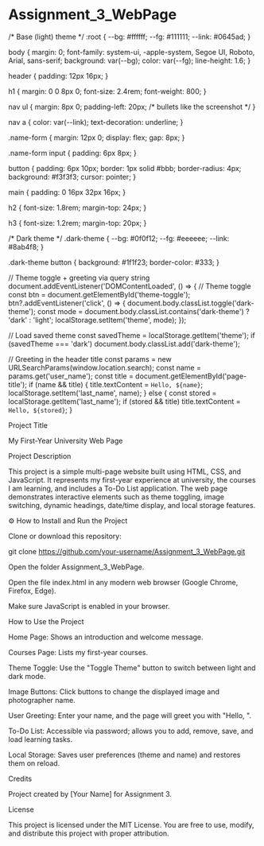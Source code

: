 # Assignment_3_WebPage

/* Base (light) theme */
:root {
  --bg: #ffffff;
  --fg: #111111;
  --link: #0645ad;
}

body {
  margin: 0;
  font-family: system-ui, -apple-system, Segoe UI, Roboto, Arial, sans-serif;
  background: var(--bg);
  color: var(--fg);
  line-height: 1.6;
}

header {
  padding: 12px 16px;
}

h1 {
  margin: 0 0 8px 0;
  font-size: 2.4rem;
  font-weight: 800;
}

nav ul {
  margin: 8px 0;
  padding-left: 20px; /* bullets like the screenshot */
}

nav a {
  color: var(--link);
  text-decoration: underline;
}

.name-form {
  margin: 12px 0;
  display: flex;
  gap: 8px;
}

.name-form input {
  padding: 6px 8px;
}

button {
  padding: 6px 10px;
  border: 1px solid #bbb;
  border-radius: 4px;
  background: #f3f3f3;
  cursor: pointer;
}

main {
  padding: 0 16px 32px 16px;
}

h2 {
  font-size: 1.8rem;
  margin-top: 24px;
}

h3 {
  font-size: 1.2rem;
  margin-top: 20px;
}

/* Dark theme */
.dark-theme {
  --bg: #0f0f12;
  --fg: #eeeeee;
  --link: #8ab4f8;
}

.dark-theme button {
  background: #1f1f23;
  border-color: #333;
}

// Theme toggle + greeting via query string
document.addEventListener('DOMContentLoaded', () => {
  // Theme toggle
  const btn = document.getElementById('theme-toggle');
  btn?.addEventListener('click', () => {
    document.body.classList.toggle('dark-theme');
    const mode = document.body.classList.contains('dark-theme') ? 'dark' : 'light';
    localStorage.setItem('theme', mode);
  });

  // Load saved theme
  const savedTheme = localStorage.getItem('theme');
  if (savedTheme === 'dark') document.body.classList.add('dark-theme');

  // Greeting in the header title
  const params = new URLSearchParams(window.location.search);
  const name = params.get('user_name');
  const title = document.getElementById('page-title');
  if (name && title) {
    title.textContent = `Hello, ${name}`;
    localStorage.setItem('last_name', name);
  } else {
    const stored = localStorage.getItem('last_name');
    if (stored && title) title.textContent = `Hello, ${stored}`;
  }

  
 Project Title

My First-Year University Web Page

Project Description

This project is a simple multi-page website built using HTML, CSS, and JavaScript.
It represents my first-year experience at university, the courses I am learning, and includes a To-Do List application.
The web page demonstrates interactive elements such as theme toggling, image switching, dynamic headings, date/time display, and local storage features.

⚙️ How to Install and Run the Project

Clone or download this repository:

git clone https://github.com/your-username/Assignment_3_WebPage.git


Open the folder Assignment_3_WebPage.

Open the file index.html in any modern web browser (Google Chrome, Firefox, Edge).

Make sure JavaScript is enabled in your browser.

 How to Use the Project

Home Page: Shows an introduction and welcome message.

Courses Page: Lists my first-year courses.

Theme Toggle: Use the "Toggle Theme" button to switch between light and dark mode.

Image Buttons: Click buttons to change the displayed image and photographer name.

User Greeting: Enter your name, and the page will greet you with "Hello, <name>".

To-Do List: Accessible via password; allows you to add, remove, save, and load learning tasks.

Local Storage: Saves user preferences (theme and name) and restores them on reload.

 Credits

Project created by [Your Name] for Assignment 3.

License

This project is licensed under the MIT License.
You are free to use, modify, and distribute this project with proper attribution.
